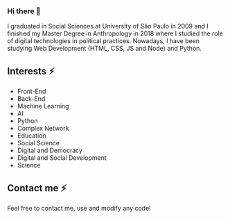 ### Hi there 👋

I graduated in Social Sciences at University of São Paulo in 2009 and I finished my Master Degree in Anthropology in 2018 where I studied the role of digital technologies in political practices. 
Nowadays, I have been studying Web Development (HTML, CSS, JS and Node) and Python.

## Interests ⚡

- Front-End 
- Back-End
- Machine Learning
- AI
- Python
- Complex Network
- Education
- Social Science
- Digital and Democracy
- Digital and Social Development
- Science

## Contact me ⚡

Feel free to contact me, use and modify any code!
